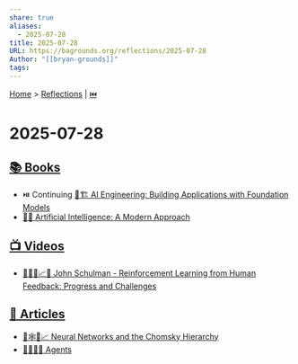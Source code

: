 ```yaml
---
share: true
aliases:
  - 2025-07-28
title: 2025-07-28
URL: https://bagrounds.org/reflections/2025-07-28
Author: "[[bryan-grounds]]"
tags: 
---
```

[Home](../index.md) > [Reflections](./index.md) | [⏮️](./2025-07-27.md)  
# 2025-07-28  
## [📚 Books](../books/index.md)  
- ⏯️ Continuing [🤖🏗️ AI Engineering: Building Applications with Foundation Models](../books/ai-engineering-building-applications-with-foundation-models.md)  
- [🤖🧠 Artificial Intelligence: A Modern Approach](../books/artificial-intelligence-a-modern-approach.md)  
  
## [📺 Videos](../videos/index.md)  
- [🤖🧑‍💻📈🚧 John Schulman - Reinforcement Learning from Human Feedback: Progress and Challenges](../videos/john-schulman-reinforcement-learning-from-human-feedback-progress-and-challenges.md)  
  
## [📄  Articles](../articles/index.md)  
- [🧠🕸️📜📈 Neural Networks and the Chomsky Hierarchy](../articles/neural-networks-and-the-chomsky-hierarchy.md)  
- [🕵️‍♀️💼👥 Agents](../articles/agents.md)